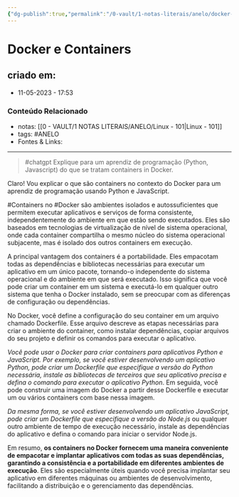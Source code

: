 ```yaml
---
{"dg-publish":true,"permalink":"/0-vault/1-notas-literais/anelo/docker-e-containers/","tags":["ANELO","Containers","Docker"],"dgHomeLink":true,"dgShowLocalGraph":true,"dgShowFileTree":true,"dgEnableSearch":true,"noteIcon":""}
---
```


# Docker e Containers

## criado em: 
-  11-05-2023 - 17:53

### Conteúdo Relacionado
- notas: [[0 - VAULT/1 NOTAS LITERAIS/ANELO/Linux - 101\|Linux - 101]]
- tags: #ANELO 
- Fontes & Links: 

---

>#chatgpt Explique para um aprendiz de programação (Python, Javascript) do que se tratam containers in Docker.

Claro! Vou explicar o que são containers no contexto do Docker para um aprendiz de programação usando Python e JavaScript.

#Containers no #Docker são ambientes isolados e autossuficientes que permitem executar aplicativos e serviços de forma consistente, independentemente do ambiente em que estão sendo executados. Eles são baseados em tecnologias de virtualização de nível de sistema operacional, onde cada container compartilha o mesmo núcleo do sistema operacional subjacente, mas é isolado dos outros containers em execução.

A principal vantagem dos containers é a portabilidade. Eles empacotam todas as dependências e bibliotecas necessárias para executar um aplicativo em um único pacote, tornando-o independente do sistema operacional e do ambiente em que será executado. Isso significa que você pode criar um container em um sistema e executá-lo em qualquer outro sistema que tenha o Docker instalado, sem se preocupar com as diferenças de configuração ou dependências.

No Docker, você define a configuração do seu container em um arquivo chamado Dockerfile. Esse arquivo descreve as etapas necessárias para criar o ambiente do container, como instalar dependências, copiar arquivos do seu projeto e definir os comandos para executar o aplicativo.

*Você pode usar o Docker para criar containers para aplicativos Python e JavaScript. Por exemplo, se você estiver desenvolvendo um aplicativo Python, pode criar um Dockerfile que especifique a versão do Python necessária, instale as bibliotecas de terceiros que seu aplicativo precisa e defina o comando para executar o aplicativo Python*. Em seguida, você pode construir uma imagem do Docker a partir desse Dockerfile e executar um ou vários containers com base nessa imagem.

*Da mesma forma, se você estiver desenvolvendo um aplicativo JavaScript, pode criar um Dockerfile que especifique a versão do Node.js* ou qualquer outro ambiente de tempo de execução necessário, instale as dependências do aplicativo e defina o comando para iniciar o servidor Node.js.

Em resumo, **os containers no Docker fornecem uma maneira conveniente de empacotar e implantar aplicativos com todas as suas dependências, garantindo a consistência e a portabilidade em diferentes ambientes de execução**. Eles são especialmente úteis quando você precisa implantar seu aplicativo em diferentes máquinas ou ambientes de desenvolvimento, facilitando a distribuição e o gerenciamento das dependências.

